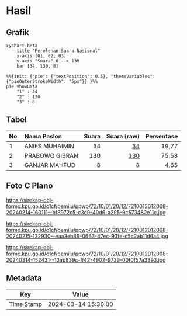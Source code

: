 # Hasil

## Grafik

```mermaid
xychart-beta
    title "Perolehan Suara Nasional"
    x-axis [01, 02, 03]
    y-axis "Suara" 0 --> 130
    bar [34, 130, 8]
```

```mermaid
%%{init: {"pie": {"textPosition": 0.5}, "themeVariables": {"pieOuterStrokeWidth": "5px"}} }%%
pie showData
    "1" : 34
    "2" : 130
    "3" : 8
```

## Tabel

| No. | Nama Paslon    | Suara | Suara (raw) | Persentase |
|:--- |:-------------- | -----:| -----------:| ----------:|
| 1   | ANIES MUHAIMIN | 34    | [34][p-1]   | 19,77      |
| 2   | PRABOWO GIBRAN | 130   | [130][p-2]  | 75,58      |
| 3   | GANJAR MAHFUD  | 8     | [8][p-3]    | 4,65       |


[p-1]: https://github.com/gigit-pemilu/pemilu-2024/blob/main/pilpres/hitung-suara/sub/72-sulawesi-tengah/sub/10-sigi/sub/01-sigi-biromaru/sub/2012-loru/sub/008-tps/sub/paslon-1.txt
[p-2]: https://github.com/gigit-pemilu/pemilu-2024/blob/main/pilpres/hitung-suara/sub/72-sulawesi-tengah/sub/10-sigi/sub/01-sigi-biromaru/sub/2012-loru/sub/008-tps/sub/paslon-2.txt
[p-3]: https://github.com/gigit-pemilu/pemilu-2024/blob/main/pilpres/hitung-suara/sub/72-sulawesi-tengah/sub/10-sigi/sub/01-sigi-biromaru/sub/2012-loru/sub/008-tps/sub/paslon-3.txt

## Foto C Plano

https://sirekap-obj-formc.kpu.go.id/c1cf/pemilu/ppwp/72/10/01/20/12/7210012012008-20240214-160111--bf8972c5-c3c9-40d6-a295-9c573482e11c.jpg

https://sirekap-obj-formc.kpu.go.id/c1cf/pemilu/ppwp/72/10/01/20/12/7210012012008-20240215-132930--eaa3eb89-0663-47ec-93fe-d5c2ab11d6a4.jpg

https://sirekap-obj-formc.kpu.go.id/c1cf/pemilu/ppwp/72/10/01/20/12/7210012012008-20240314-152431--13ab839c-ff42-4902-9739-00f0f57a3393.jpg


## Metadata

| Key        | Value               |
| ---------- | ------------------- |
| Time Stamp | 2024-03-14 15:30:00 |



